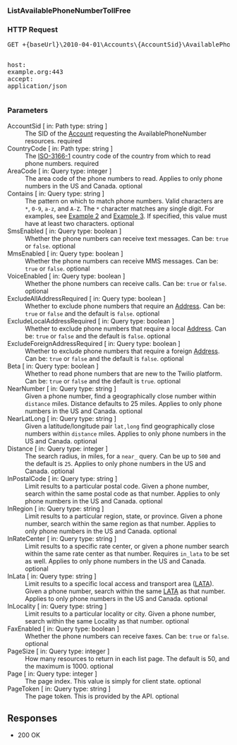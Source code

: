 <!DOCTYPE html><html><head><title></title><link rel="stylesheet" href="../OpenApi.css"/><meta charset="utf-8"/><meta name="viewport" content="width=device-width, initial-scale=1"/></head><body><article><section  class="requestOverview"><h1  class="requestSummary">ListAvailablePhoneNumberTollFree</h1><p  class="requestDescription"></p></section><section  class="http"><h3>HTTP Request</h3><pre  class="httpExample"><span  class="requestLine">GET</span> <span  class="httpTarget">+{baseUrl}\2010-04-01\Accounts\{AccountSid}\AvailablePhoneNumbers\{CountryCode}\TollFree.json{?AreaCode*,Contains*,SmsEnabled*,MmsEnabled*,VoiceEnabled*,ExcludeAllAddressRequired*,ExcludeLocalAddressRequired*,ExcludeForeignAddressRequired*,Beta*,NearNumber*,NearLatLong*,Distance*,InPostalCode*,InRegion*,InRateCenter*,InLata*,InLocality*,FaxEnabled*,PageSize*,Page*,PageToken*}</span> <span  class="httpVersion">HTTP/1.1</span>
<span  class="headerLine">host</span>: <span  class="headerValue">example.org:443</span>
<span  class="headerLine">accept</span>: <span  class="headerValue">application/json</span>
</pre></section><dl  class="parameters"><h3>Parameters</h3><dt  class="parameter"><span  class="parameterName">AccountSid</span> [ in: <span  class="parameterLocation">Path</span> type: <span  class="parameterType">string</span> ]</dt><dd  class="parameter"><span  class="parameterDescription">The SID of the [Account](https://www.twilio.com/docs/iam/api/account) requesting the AvailablePhoneNumber resources.</span> <span  class="parameterRequired">required</span></dd><dt  class="parameter"><span  class="parameterName">CountryCode</span> [ in: <span  class="parameterLocation">Path</span> type: <span  class="parameterType">string</span> ]</dt><dd  class="parameter"><span  class="parameterDescription">The [ISO-3166-1](https://en.wikipedia.org/wiki/ISO_3166-1_alpha-2) country code of the country from which to read phone numbers.</span> <span  class="parameterRequired">required</span></dd><dt  class="parameter"><span  class="parameterName">AreaCode</span> [ in: <span  class="parameterLocation">Query</span> type: <span  class="parameterType">integer</span> ]</dt><dd  class="parameter"><span  class="parameterDescription">The area code of the phone numbers to read. Applies to only phone numbers in the US and Canada.</span> <span  class="parameterRequired">optional</span></dd><dt  class="parameter"><span  class="parameterName">Contains</span> [ in: <span  class="parameterLocation">Query</span> type: <span  class="parameterType">string</span> ]</dt><dd  class="parameter"><span  class="parameterDescription">The pattern on which to match phone numbers. Valid characters are `*`, `0-9`, `a-z`, and `A-Z`. The `*` character matches any single digit. For examples, see [Example 2](https://www.twilio.com/docs/phone-numbers/api/availablephonenumber-resource#local-get-basic-example-2) and [Example 3](https://www.twilio.com/docs/phone-numbers/api/availablephonenumber-resource#local-get-basic-example-3). If specified, this value must have at least two characters.</span> <span  class="parameterRequired">optional</span></dd><dt  class="parameter"><span  class="parameterName">SmsEnabled</span> [ in: <span  class="parameterLocation">Query</span> type: <span  class="parameterType">boolean</span> ]</dt><dd  class="parameter"><span  class="parameterDescription">Whether the phone numbers can receive text messages. Can be: `true` or `false`.</span> <span  class="parameterRequired">optional</span></dd><dt  class="parameter"><span  class="parameterName">MmsEnabled</span> [ in: <span  class="parameterLocation">Query</span> type: <span  class="parameterType">boolean</span> ]</dt><dd  class="parameter"><span  class="parameterDescription">Whether the phone numbers can receive MMS messages. Can be: `true` or `false`.</span> <span  class="parameterRequired">optional</span></dd><dt  class="parameter"><span  class="parameterName">VoiceEnabled</span> [ in: <span  class="parameterLocation">Query</span> type: <span  class="parameterType">boolean</span> ]</dt><dd  class="parameter"><span  class="parameterDescription">Whether the phone numbers can receive calls. Can be: `true` or `false`.</span> <span  class="parameterRequired">optional</span></dd><dt  class="parameter"><span  class="parameterName">ExcludeAllAddressRequired</span> [ in: <span  class="parameterLocation">Query</span> type: <span  class="parameterType">boolean</span> ]</dt><dd  class="parameter"><span  class="parameterDescription">Whether to exclude phone numbers that require an [Address](https://www.twilio.com/docs/usage/api/address). Can be: `true` or `false` and the default is `false`.</span> <span  class="parameterRequired">optional</span></dd><dt  class="parameter"><span  class="parameterName">ExcludeLocalAddressRequired</span> [ in: <span  class="parameterLocation">Query</span> type: <span  class="parameterType">boolean</span> ]</dt><dd  class="parameter"><span  class="parameterDescription">Whether to exclude phone numbers that require a local [Address](https://www.twilio.com/docs/usage/api/address). Can be: `true` or `false` and the default is `false`.</span> <span  class="parameterRequired">optional</span></dd><dt  class="parameter"><span  class="parameterName">ExcludeForeignAddressRequired</span> [ in: <span  class="parameterLocation">Query</span> type: <span  class="parameterType">boolean</span> ]</dt><dd  class="parameter"><span  class="parameterDescription">Whether to exclude phone numbers that require a foreign [Address](https://www.twilio.com/docs/usage/api/address). Can be: `true` or `false` and the default is `false`.</span> <span  class="parameterRequired">optional</span></dd><dt  class="parameter"><span  class="parameterName">Beta</span> [ in: <span  class="parameterLocation">Query</span> type: <span  class="parameterType">boolean</span> ]</dt><dd  class="parameter"><span  class="parameterDescription">Whether to read phone numbers that are new to the Twilio platform. Can be: `true` or `false` and the default is `true`.</span> <span  class="parameterRequired">optional</span></dd><dt  class="parameter"><span  class="parameterName">NearNumber</span> [ in: <span  class="parameterLocation">Query</span> type: <span  class="parameterType">string</span> ]</dt><dd  class="parameter"><span  class="parameterDescription">Given a phone number, find a geographically close number within `distance` miles. Distance defaults to 25 miles. Applies to only phone numbers in the US and Canada.</span> <span  class="parameterRequired">optional</span></dd><dt  class="parameter"><span  class="parameterName">NearLatLong</span> [ in: <span  class="parameterLocation">Query</span> type: <span  class="parameterType">string</span> ]</dt><dd  class="parameter"><span  class="parameterDescription">Given a latitude/longitude pair `lat,long` find geographically close numbers within `distance` miles. Applies to only phone numbers in the US and Canada.</span> <span  class="parameterRequired">optional</span></dd><dt  class="parameter"><span  class="parameterName">Distance</span> [ in: <span  class="parameterLocation">Query</span> type: <span  class="parameterType">integer</span> ]</dt><dd  class="parameter"><span  class="parameterDescription">The search radius, in miles, for a `near_` query.  Can be up to `500` and the default is `25`. Applies to only phone numbers in the US and Canada.</span> <span  class="parameterRequired">optional</span></dd><dt  class="parameter"><span  class="parameterName">InPostalCode</span> [ in: <span  class="parameterLocation">Query</span> type: <span  class="parameterType">string</span> ]</dt><dd  class="parameter"><span  class="parameterDescription">Limit results to a particular postal code. Given a phone number, search within the same postal code as that number. Applies to only phone numbers in the US and Canada.</span> <span  class="parameterRequired">optional</span></dd><dt  class="parameter"><span  class="parameterName">InRegion</span> [ in: <span  class="parameterLocation">Query</span> type: <span  class="parameterType">string</span> ]</dt><dd  class="parameter"><span  class="parameterDescription">Limit results to a particular region, state, or province. Given a phone number, search within the same region as that number. Applies to only phone numbers in the US and Canada.</span> <span  class="parameterRequired">optional</span></dd><dt  class="parameter"><span  class="parameterName">InRateCenter</span> [ in: <span  class="parameterLocation">Query</span> type: <span  class="parameterType">string</span> ]</dt><dd  class="parameter"><span  class="parameterDescription">Limit results to a specific rate center, or given a phone number search within the same rate center as that number. Requires `in_lata` to be set as well. Applies to only phone numbers in the US and Canada.</span> <span  class="parameterRequired">optional</span></dd><dt  class="parameter"><span  class="parameterName">InLata</span> [ in: <span  class="parameterLocation">Query</span> type: <span  class="parameterType">string</span> ]</dt><dd  class="parameter"><span  class="parameterDescription">Limit results to a specific local access and transport area ([LATA](https://en.wikipedia.org/wiki/Local_access_and_transport_area)). Given a phone number, search within the same [LATA](https://en.wikipedia.org/wiki/Local_access_and_transport_area) as that number. Applies to only phone numbers in the US and Canada.</span> <span  class="parameterRequired">optional</span></dd><dt  class="parameter"><span  class="parameterName">InLocality</span> [ in: <span  class="parameterLocation">Query</span> type: <span  class="parameterType">string</span> ]</dt><dd  class="parameter"><span  class="parameterDescription">Limit results to a particular locality or city. Given a phone number, search within the same Locality as that number.</span> <span  class="parameterRequired">optional</span></dd><dt  class="parameter"><span  class="parameterName">FaxEnabled</span> [ in: <span  class="parameterLocation">Query</span> type: <span  class="parameterType">boolean</span> ]</dt><dd  class="parameter"><span  class="parameterDescription">Whether the phone numbers can receive faxes. Can be: `true` or `false`.</span> <span  class="parameterRequired">optional</span></dd><dt  class="parameter"><span  class="parameterName">PageSize</span> [ in: <span  class="parameterLocation">Query</span> type: <span  class="parameterType">integer</span> ]</dt><dd  class="parameter"><span  class="parameterDescription">How many resources to return in each list page. The default is 50, and the maximum is 1000.</span> <span  class="parameterRequired">optional</span></dd><dt  class="parameter"><span  class="parameterName">Page</span> [ in: <span  class="parameterLocation">Query</span> type: <span  class="parameterType">integer</span> ]</dt><dd  class="parameter"><span  class="parameterDescription">The page index. This value is simply for client state.</span> <span  class="parameterRequired">optional</span></dd><dt  class="parameter"><span  class="parameterName">PageToken</span> [ in: <span  class="parameterLocation">Query</span> type: <span  class="parameterType">string</span> ]</dt><dd  class="parameter"><span  class="parameterDescription">The page token. This is provided by the API.</span> <span  class="parameterRequired">optional</span></dd></dl><section  class="responses"><h2>Responses</h2><ul  class="responses"><li  class="response"><span  class="statusLine">200</span> <span  class="statusDescription">OK</span></li></ul></section></article></body></html>